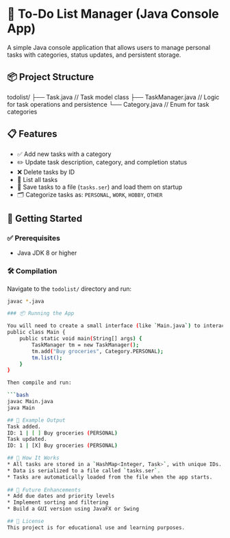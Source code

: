 # 📝 To-Do List Manager (Java Console App)
A simple Java console application that allows users to manage personal tasks with categories, status updates, and persistent storage.

## 📦 Project Structure
todolist/
├── Task.java          // Task model class
├── TaskManager.java   // Logic for task operations and persistence
└── Category.java      // Enum for task categories

## 📋 Features
- ✅ Add new tasks with a category
- ✏️ Update task description, category, and completion status
- ❌ Delete tasks by ID
- 📃 List all tasks
- 💾 Save tasks to a file (`tasks.ser`) and load them on startup
- 🗂️ Categorize tasks as: `PERSONAL`, `WORK`, `HOBBY`, `OTHER`

## 🚀 Getting Started

### ✅ Prerequisites
- Java JDK 8 or higher

### 🛠 Compilation
Navigate to the `todolist/` directory and run:

```bash
javac *.java

### 📦 Running the App

You will need to create a small interface (like `Main.java`) to interact with the `TaskManager`. Example:
public class Main {
    public static void main(String[] args) {
        TaskManager tm = new TaskManager();
        tm.add("Buy groceries", Category.PERSONAL);
        tm.list();
    }
}

Then compile and run:

```bash
javac Main.java
java Main

## 📂 Example Output
Task added.
ID: 1 | [ ] Buy groceries (PERSONAL)
Task updated.
ID: 1 | [X] Buy groceries (PERSONAL)

## 🧠 How It Works
* All tasks are stored in a `HashMap<Integer, Task>`, with unique IDs.
* Data is serialized to a file called `tasks.ser`.
* Tasks are automatically loaded from the file when the app starts.
  
## 🔧 Future Enhancements
* Add due dates and priority levels
* Implement sorting and filtering
* Build a GUI version using JavaFX or Swing

## 📜 License
This project is for educational use and learning purposes.

